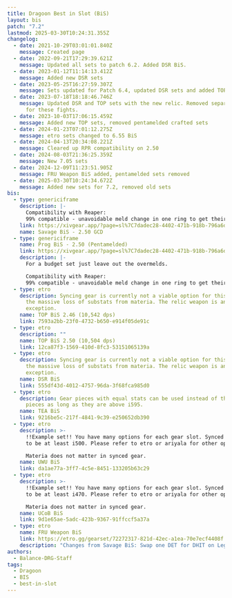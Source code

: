 ```yaml
---
title: Dragoon Best in Slot (BiS)
layout: bis
patch: "7.2"
lastmod: 2025-03-30T10:24:31.355Z
changelog:
  - date: 2021-10-29T03:01:01.840Z
    message: Created page
  - date: 2022-09-21T17:29:39.621Z
    message: Updated all sets to patch 6.2. Added DSR BiS.
  - date: 2023-01-12T11:14:13.412Z
    message: Added new DSR sets
  - date: 2023-05-25T16:27:59.307Z
    message: Sets updated for Patch 6.4, updated DSR sets and added TOP sets
  - date: 2023-07-18T18:18:46.746Z
    message: Updated DSR and TOP sets with the new relic. Removed separate prog sets
      for these fights.
  - date: 2023-10-03T17:06:15.459Z
    message: Added new TOP sets, removed pentamelded crafted sets
  - date: 2024-01-23T07:01:12.275Z
    message: etro sets changed to 6.55 BiS
  - date: 2024-04-13T20:34:08.221Z
    message: Cleared up RPR compatibility on 2.50
  - date: 2024-08-03T21:36:25.359Z
    message: New 7.05 sets
  - date: 2024-12-09T11:23:51.905Z
    message: FRU Weapon BiS added, pentamelded sets removed
  - date: 2025-03-30T10:24:34.672Z
    message: Added new sets for 7.2, removed old sets
bis:
  - type: genericiframe
    description: |-
      Compatibility with Reaper:
      99% compatible - unavoidable meld change in one ring to get their 2.49
    link: https://xivgear.app/?page=sl%7C7dadec28-4402-471b-918b-796a6db7efa6&onlySetIndex=2
    name: Savage BiS - 2.50 GCD
  - type: genericiframe
    name: Prog BiS - 2.50 (Pentamelded)
    link: https://xivgear.app/?page=sl%7C7dadec28-4402-471b-918b-796a6db7efa6&onlySetIndex=0
    description: |-
      For a budget set just leave out the overmelds.

      Compatibility with Reaper:
      99% compatible - unavoidable meld change in one ring to get their 2.49
  - type: etro
    description: Syncing gear is currently not a viable option for this fight due to
      the massive loss of substats from materia. The relic weapon is an
      exception.
    name: TOP BiS 2.46 (10,542 dps)
    link: 7593a2bb-23f0-4732-b650-e914f05de91c
  - type: etro
    description: ""
    name: TOP BiS 2.50 (10,504 dps)
    link: 12ca87f3-1569-410d-8fc3-53151065139a
  - type: etro
    description: Syncing gear is currently not a viable option for this fight due to
      the massive loss of substats from materia. The relic weapon is an
      exception.
    name: DSR BiS
    link: 555df43d-4012-4757-96da-3f68fca985d0
  - type: etro
    description: Gear pieces with equal stats can be used instead of the listed i600
      pieces as long as they are above i595.
    name: TEA BiS
    link: 9216be5c-217f-4841-9c39-e250652db390
  - type: etro
    description: >-
      !!Example set!! You have many options for each gear slot. Synced gear has
      to be at least i500. Please refer to etro or ariyala for other options.

      Materia does not matter in synced gear.
    name: UWU BiS
    link: da1ae77a-3ff7-4c5e-8451-133205b63c29
  - type: etro
    description: >-
      !!Example set!! You have many options for each gear slot. Synced gear has
      to be at least i470. Please refer to etro or ariyala for other options.

      Materia does not matter in synced gear.
    name: UCoB BiS
    link: 9d1e65ae-5adc-423b-9367-91ffccf5a37a
  - type: etro
    name: FRU Weapon BiS
    link: https://etro.gg/gearset/72272317-821d-42ec-a1ea-70e7ecf4408f
    description: "Changes from Savage BiS: Swap one DET for DHIT on Legs"
authors:
  - Balance-DRG-Staff
tags:
  - Dragoon
  - BIS
  - best-in-slot
---
```

